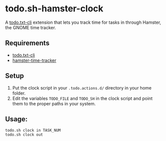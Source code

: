 # todo.sh-hamster-clock
A [todo.txt-cli](https://github.com/todotxt/todo.txt-cli) extension that lets you track time for tasks in through Hamster, the GNOME time tracker.

## Requirements

- [todo.txt-cli](https://github.com/todotxt/todo.txt-cli)
- [hamster-time-tracker](https://github.com/projecthamster/hamster)

## Setup

1. Put the clock script in your ` .todo.actions.d/ ` directory in your home folder.
2. Edit the variables ` TODO_FILE ` and ` TODO_SH ` in the clock script and point 
   them to the proper paths in your system.

## Usage:
```
todo.sh clock in TASK_NUM
todo.sh clock out
```
